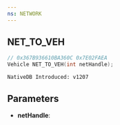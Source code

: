 ```yaml
---
ns: NETWORK
---
```

## NET_TO_VEH

```c
// 0x367B936610BA360C 0x7E02FAEA
Vehicle NET_TO_VEH(int netHandle);
```

```
NativeDB Introduced: v1207
```

## Parameters
* **netHandle**:
